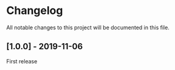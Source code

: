 # Changelog
All notable changes to this project will be documented in this file.

## [1.0.0] - 2019-11-06

First release